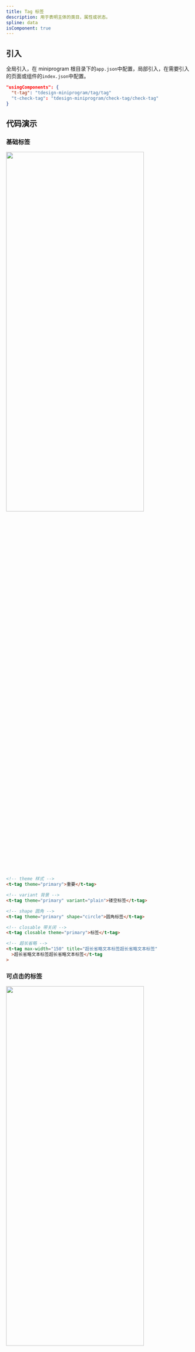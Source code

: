 ```yaml
---
title: Tag 标签
description: 用于表明主体的类目，属性或状态。
spline: data
isComponent: true
---
```


## 引入

全局引入，在 miniprogram 根目录下的`app.json`中配置，局部引入，在需要引入的页面或组件的`index.json`中配置。

```json
"usingComponents": {
  "t-tag": "tdesign-miniprogram/tag/tag"
  "t-check-tag": "tdesign-miniprogram/check-tag/check-tag"
}
```

## 代码演示

### 基础标签

<img src="https://tdesign.gtimg.com/miniprogram/readme/tags-1.png" width="375px" height="50%">

```html
<!-- theme 样式 -->
<t-tag theme="primary">重要</t-tag>

<!-- variant 背景 -->
<t-tag theme="primary" variant="plain">镂空标签</t-tag>

<!-- shape 圆角 -->
<t-tag theme="primary" shape="circle">圆角标签</t-tag>

<!-- closable 带关闭 -->
<t-tag closable theme="primary">标签</t-tag>

<!-- 超长省略 -->
<t-tag max-width="150" title="超长省略文本标签超长省略文本标签"
  >超长省略文本标签超长省略文本标签</t-tag
>
```

### 可点击的标签

<img src="https://tdesign.gtimg.com/miniprogram/readme/tags-2.png" width="375px" height="50%">

```html
<t-check-tag checked="{{true}}" size="large">已点击</t-check-tag>
<t-check-tag checked="{{false}}" size="large">未点击</t-check-tag>
<t-check-tag checked="{{false}}" disabled="{{true}}" size="large">不可点击</t-check-tag>
```

## API

### Tag Props

| 名称      | 类型            | 默认值  | 说明                                                                                         | 必传                                                                                                      |
| --------- | --------------- | ------- | -------------------------------------------------------------------------------------------- | --------------------------------------------------------------------------------------------------------- |
| closable  | Boolean         | false   | 标签是否可关闭                                                                               | N                                                                                                         |
| disabled  | Boolean         | false   | 标签禁用态，失效标签不能触发事件。默认风格（theme=default）才有禁用态                        | N                                                                                                         |
| icon      | String          | -       | 标签中的图标，可自定义图标呈现                                                               | N                                                                                                         |
| max-width | String / Number | -       | 标签最大宽度，宽度超出后会出现省略号。示例：'50px' / 80。TS 类型：`CSSProperties['maxWidth'] | number`。[详细类型定义](https://github.com/Tencent/tdesign-miniprogram/tree/develop/src/tag/type.ts) | N   |
| shape     | String          | square  | 标签类型，有三种：方形、圆角方形、标记型。可选项：square/round/mark                          | N                                                                                                         |
| size      | String          | medium  | 标签尺寸。可选项：small/medium/large。TS 类型：`SizeEnum`                                    | N                                                                                                         |
| theme     | String          | default | 组件风格，用于描述组件不同的应用场景。可选项：default/primary/warning/danger/success         | N                                                                                                         |
| variant   | String          | dark    | 影响标签风格（theme）。可选项：dark/light/plain                                              | N                                                                                                         |

### Tag Events

| 名称  | 参数 | 描述                                 |
| ----- | ---- | ------------------------------------ |
| click | -    | 点击时触发                           |
| close | -    | 如果关闭按钮存在，点击关闭按钮时触发 |

### CheckTag Props

| 名称     | 类型                   | 默认值 | 说明                                                                  | 必传 |
| -------- | ---------------------- | ------ | --------------------------------------------------------------------- | ---- |
| checked  | Boolean                | false  | 标签选中的状态，默认风格（theme=default）才有选中态                   | N    |
| closable | String / Boolean       | false  | 是否可以关闭                                                          | N    |
| content  | String / Number / Slot | -      | 组件子元素                                                            | N    |
| disabled | Boolean                | false  | 标签禁用态，失效标签不能触发事件。默认风格（theme=default）才有禁用态 | N    |
| icon     | String / Slot          | -      | 标签图标                                                              | N    |
| shape    | String                 | square | 标签类型，有三种：方形、圆角方形、标记型。可选项：square/round/mark   | N    |
| size     | String                 | medium | 标签尺寸。可选项：small/medium/large。TS 类型：`SizeEnum`             | N    |

### CheckTag Events

| 名称   | 参数                 | 描述           |
| ------ | -------------------- | -------------- |
| change | `(checked: boolean)` | 组件子元素     |
| click  | -                    | 点击标签时触发 |
